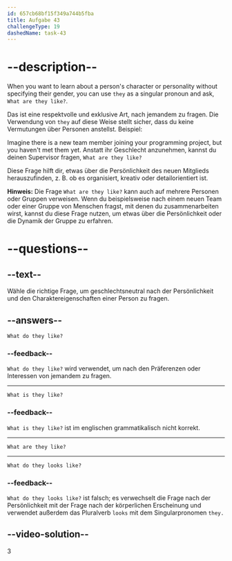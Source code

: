 ```yaml
---
id: 657cb68bf15f349a744b5fba
title: Aufgabe 43
challengeType: 19
dashedName: task-43
---
```


# --description--

When you want to learn about a person's character or personality without specifying their gender, you can use `they` as a singular pronoun and ask, `What are they like?`.

Das ist eine respektvolle und exklusive Art, nach jemandem zu fragen. Die Verwendung von `they` auf diese Weise stellt sicher, dass du keine Vermutungen über Personen anstellst. Beispiel:

Imagine there is a new team member joining your programming project, but you haven't met them yet. Anstatt ihr Geschlecht anzunehmen, kannst du deinen Supervisor fragen, `What are they like?`

Diese Frage hilft dir, etwas über die Persönlichkeit des neuen Mitglieds herauszufinden, z. B. ob es organisiert, kreativ oder detailorientiert ist.

**Hinweis:** Die Frage `What are they like?` kann auch auf mehrere Personen oder Gruppen verweisen. Wenn du beispielsweise nach einem neuen Team oder einer Gruppe von Menschen fragst, mit denen du zusammenarbeiten wirst, kannst du diese Frage nutzen, um etwas über die Persönlichkeit oder die Dynamik der Gruppe zu erfahren.

# --questions--

## --text--

Wähle die richtige Frage, um geschlechtsneutral nach der Persönlichkeit und den Charaktereigenschaften einer Person zu fragen.

## --answers--

`What do they like?`

### --feedback--

`What do they like?` wird verwendet, um nach den Präferenzen oder Interessen von jemandem zu fragen.

---

`What is they like?`

### --feedback--

`What is they like?` ist im englischen grammatikalisch nicht korrekt.

---

`What are they like?`

---

`What do they looks like?`

### --feedback--

`What do they looks like?` ist falsch; es verwechselt die Frage nach der Persönlichkeit mit der Frage nach der körperlichen Erscheinung und verwendet außerdem das Pluralverb `looks` mit dem Singularpronomen `they.`

## --video-solution--

3

